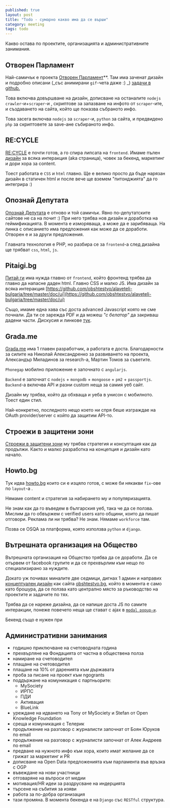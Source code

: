 ```yaml
---
published: true
layout: post
title: "Todo - сумарно какво има да се върши"
category: meeting
tags: todo
---
```


Какво остава по проектите, организацията и административните занимания.

## Отворен Парламент
Най-самичък е проекта [Отворен Парламент](http://www.obshtestvo.bg/project/openparliament.html)**. Там има заченат дизайн и подробно описани (_със анимирани `gif`-чета даже :) _) [ задачи в github.](https://github.com/obshtestvo/rating-gov-representatives/issues?state=open) 

Това  включва довършване на дизайн, дописване на останалите `nodejs` `crawler`-и+`scraper`-и , скриптове за запазване на инфото от `scraper`-ите, и  създаването на сайта, който ще показва събраното инфо. 

Това засега включва `nodejs` за `scraper`-и, `python` за сайта, и предвидено `php` за скриптовете за save-ане събираното инфо.

## RE:CYCLE
[RE:CYCLE](http://www.obshtestvo.bg/project/recycle.html) е почти готов, а го спира липсата на `frontend`. Имаме пълен [дизайн](https://github.com/obshtestvo/recycle/search?q=%D0%94%D0%B8%D0%B7%D0%B0%D0%B9%D0%BD&ref=cmdform&type=Issues) за всяка интеракция (aka страница), човек за бекенд, маркетинг и дори хора за content. 

Тоест работата е `CSS` и `html` главно. Ще е велико просто да бъде нарязан дизайн в статичен html и после вече ще вземем "питонджията" да го интегрира :)

## Опознай Депутата
[Опознай Депутата](http://www.obshtestvo.bg/project/knowyourmp.html) е отново и той самичък. Явно по-депутатските сайтове не са на почит :)  При него трябва нов дизайн и доработка на геймификацията. В момента е изморяваща, а може да е зарибяваща. На линка с описанието има предложения как може да се доработи. Отворен е и за други предложения.

Главната технология е PHP, но разбира се за `frontend`-a след дизайна ще трябват `css`, `html`, `js`.

## Pitaigi.bg
[Питай ги](http://www.obshtestvo.bg/project/pitaigi.html) има нужда главно от `frontend`, който фронтенд трябва да главно да напасне даден html. Главно CSS и малко JS. Има дизайн за всяка интеракция [](https://github.com/obshtestvo/alaveteli-bulgaria/tree/master/doc/ui)[https://github.com/obshtestvo/alaveteli-bulgaria/tree/master/doc/ui](https://github.com/obshtestvo/alaveteli-bulgaria/tree/master/doc/ui)

Също, имаме една хава със доста advanced Javascript която не сме почнали. Да  ти се зарежда PDF и да можеш *"с белатор"* да закриваш дадени части. Дискусия и линкове [тук](https://github.com/obshtestvo/alaveteli-bulgaria/issues/19).

## Grada.me
[Grada.me](http://www.obshtestvo.bg/project/grada.me.html) има 1 главен разработчик, а работата е доста. Благодарности за силите на Николай Александренко за развиването на проекта, Александър Миладинов за research-a, Мартин Томов за съветите.

`Phonеgap` мобилно приложение е започнато с `angularjs`. 

`Backend` е започнат с `nodejs` + `mongodb` + `mongoose` + `pm2` + `passportjs`. `Backend`-a включва API и разни custom неща за самия уеб сайт.

Дизайн му трябва, който да обхваща и уеба в унисон с мобилното. Тоест един стил.

Най-конкретно, последното нещо което ни спря беше изграждае на OAuth provider/server с който да защитим API-то. 

##  Строежи в защитени зони
[Строежи в защитени зони](https://www.facebook.com/groups/613236628749130/) му трябва стратегия и консултация как да продължи. Както и малко разработка на концепция и дизайн като начало. 

## Howto.bg
Тук идва [howto.bg](http://www.howto.bg/) които си е изцяло готов, с може би някакви `fix`-ове по `layout`-a .

Нямаме content и стратегия за набирането му и популяризацията. 

Не знам как да го въведем в българския уеб, така че да се ползва. Мислим да  го обвържем с verified users като общини, които да пишат отговори.  Реклама ли ни трябва? Не знам. Нямаме `workforce` там. 

Позва се OSQA за платформа, която използва `python` и `django`.

## Вътрешната  организация на Общество
Вътрешната  организация на Общество трябва да се доработи. Да се отървем от facebook групите и да се прехвърлим към нещо по специализирано за нуждите.

Докато уж почивах миналите две седмици, дигнах 1 админ и направих [концептуален дизайн](https://www.facebook.com/groups/obshtestvo.identity/permalink/696001697118630/?stream_ref=2) как сайта [obshtestvo.bg](http://obshtestvo.bg), който в момента е само като брошура, да се ползва като централно място за ръководство на проектите и задачите по тях.

Трябва да се нареже дизайна, да се напише доста JS по самите интеракции, понеже повечето неща ще стават с ajax в [`modal popup-и`](http://dimsemenov.com/plugins/magnific-popup/).

Бекенд също е нужен при

## Административни занимания

 - годишно приключване на счетоводната година
 - прехвърляне на Фондацията от частна в обществена полза
 - намиране на счетоводител
 - плащане на счетоводител
 - плащане на 10% от даренията към държавата
 - проба за писане на проект към ngogrants
 - поддържане на комуникация с партньорите:
   - MySociety
   - ИРПС
   - ПДИ
   - Активация
   - BlueLink
 - уреждане на идването на Tony от MySociety и Stefan от Open Knowledge Foundation
 - среща и комуникация с Телерик
 - продължение на разговор с журналисти започнат от Боян Юруков по email
 - продължение на разговор с журналисти започнат от Алек Андреев по email
 - предване на нужното инфо към хора, които имат желание да се грижат за маркетинг и PR
 - дописване на Open Data предложенията към парламента във връзка с OGP
 - въвеждане на нови участници 
 - отговаряне на въпроси от медии
 - мотивация/HR идеи за раздрусване на индерцията
 - търсене на събития за изяви
 - работа за по-добра организация
 -  тази промяна. В момента бекенда е на `Django` със `RESTful` структура.